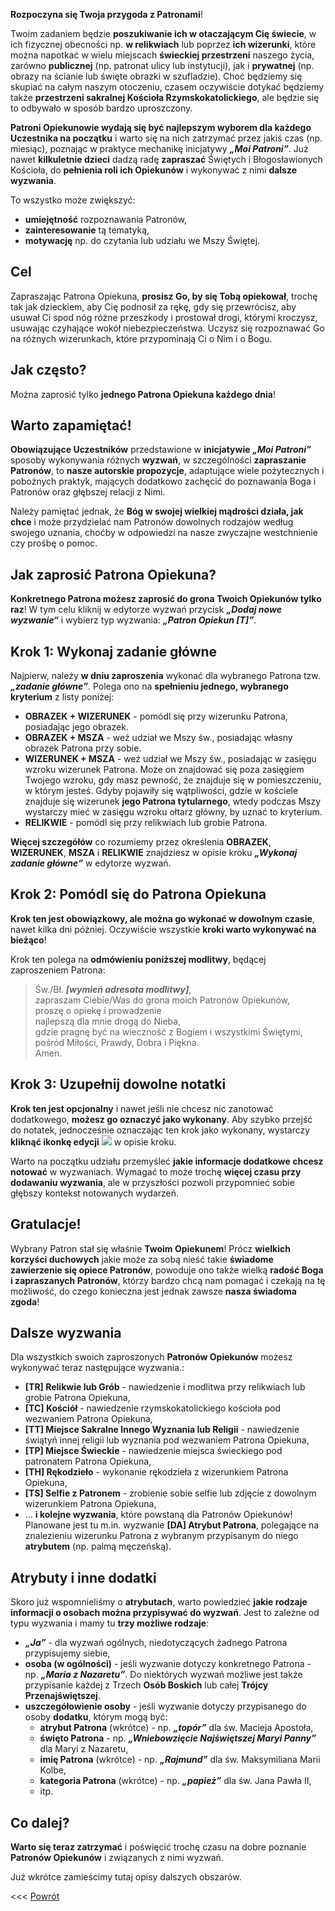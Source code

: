 **Rozpoczyna się Twoja przygoda z Patronami**!

Twoim zadaniem będzie **poszukiwanie ich w otaczającym Cię świecie**, w ich fizycznej obecności np. **w relikwiach** lub poprzez **ich wizerunki**, które można napotkać w wielu miejscach **świeckiej przestrzeni** naszego życia, zarówno **publicznej** (np. patronat ulicy lub instytucji), jak i **prywatnej** (np. obrazy na ścianie lub święte obrazki w szufladzie). Choć będziemy się skupiać na całym naszym otoczeniu, czasem oczywiście dotykać będziemy także **przestrzeni sakralnej Kościoła Rzymskokatolickiego**, ale będzie się to odbywało w sposób bardzo uproszczony.

**Patroni Opiekunowie wydają się być najlepszym wyborem dla każdego Uczestnika na początku** i warto się na nich zatrzymać przez jakiś czas (np. miesiąc), poznając w praktyce mechanikę inicjatywy **_„Moi Patroni”_**. Już nawet **kilkuletnie dzieci** dadzą radę **zapraszać** Świętych i Błogosławionych Kościoła, do **pełnienia roli ich Opiekunów** i wykonywać z nimi **dalsze wyzwania**.

To wszystko może zwiększyć:
- **umiejętność** rozpoznawania Patronów,
- **zainteresowanie** tą tematyką,
- **motywację** np. do czytania lub udziału we Mszy Świętej.

## Cel ##
Zapraszając Patrona Opiekuna, **prosisz Go, by się Tobą opiekował**, trochę tak jak dzieckiem, aby Cię podnosił za rękę, gdy się przewrócisz, aby usuwał Ci spod nóg różne przeszkody i prostował drogi, którymi kroczysz, usuwając czyhające wokół niebezpieczeństwa. Uczysz się rozpoznawać Go na różnych wizerunkach, które przypominają Ci o Nim i o Bogu.

## Jak często? ##
Można zaprosić tylko **jednego Patrona Opiekuna każdego dnia**!

## Warto zapamiętać! ##
**Obowiązujące Uczestników** przedstawione w **inicjatywie _„Moi Patroni”_** sposoby wykonywania różnych **wyzwań**, w szczególności **zapraszanie Patronów**, to **nasze autorskie propozycje**, adaptujące wiele pożytecznych i pobożnych praktyk, mających dodatkowo zachęcić do poznawania Boga i Patronów oraz głębszej relacji z Nimi.

Należy pamiętać jednak, że **Bóg w swojej wielkiej mądrości działa, jak chce** i może przydzielać nam Patronów dowolnych rodzajów według swojego uznania, choćby w odpowiedzi na nasze zwyczajne westchnienie czy prośbę o pomoc.

## Jak zaprosić Patrona Opiekuna? ##
**Konkretnego Patrona możesz zaprosić do grona Twoich Opiekunów tylko raz**! W tym celu kliknij w edytorze wyzwań przycisk **_„Dodaj nowe wyzwanie“_** i wybierz typ wyzwania: **_„Patron Opiekun [T]”_**.

## Krok 1: Wykonaj zadanie główne ##
Najpierw, należy **w dniu zaproszenia** wykonać dla wybranego Patrona tzw. **_„zadanie główne”_**. Polega ono na **spełnieniu jednego, wybranego kryterium** z listy poniżej:
- **OBRAZEK + WIZERUNEK** - pomódl się przy wizerunku Patrona, posiadając jego obrazek.
- **OBRAZEK + MSZA** - weź udział we Mszy św., posiadając własny obrazek Patrona przy sobie.
- **WIZERUNEK + MSZA** - weź udział we Mszy św., posiadając w zasięgu wzroku wizerunek Patrona. Może on znajdować się poza zasięgiem Twojego wzroku, gdy masz pewność, że znajduje się w pomieszczeniu, w którym jesteś. Gdyby pojawiły się wątpliwości, gdzie w kościele znajduje się wizerunek **jego Patrona tytularnego**, wtedy podczas Mszy wystarczy mieć w zasięgu wzroku ołtarz główny, by uznać to kryterium.
- **RELIKWIE** - pomódl się przy relikwiach lub grobie Patrona.

**Więcej szczegółów** co rozumiemy przez określenia **OBRAZEK**, **WIZERUNEK**, **MSZA** i **RELIKWIE** znajdziesz w opisie kroku **_„Wykonaj zadanie główne”_** w edytorze wyzwań.

## Krok 2: Pomódl się do Patrona Opiekuna ##
**Krok ten jest obowiązkowy, ale można go wykonać w dowolnym czasie**, nawet kilka dni później. Oczywiście wszystkie **kroki warto wykonywać na bieżąco**!

Krok ten polega na **odmówieniu poniższej modlitwy**, będącej zaproszeniem Patrona:

> Św./Bł. **_[wymień adresata modlitwy]_**,  
> zapraszam Ciebie/Was do grona moich Patronów Opiekunów,  
> proszę o opiekę i prowadzenie  
> najlepszą dla mnie drogą do Nieba,  
> gdzie pragnę być na wieczność z Bogiem i wszystkimi Świętymi,  
> pośród Miłości, Prawdy, Dobra i Piękna.  
> Amen.

## Krok 3: Uzupełnij dowolne notatki ##
**Krok ten jest opcjonalny** i nawet jeśli nie chcesz nic zanotować dodatkowego, **możesz go oznaczyć jako wykonany**. Aby szybko przejść do notatek, jednocześnie oznaczając ten krok jako wykonany, wystarczy **kliknąć ikonkę edycji** <a class="challenge-action-button"><img class="svg-image" src="/files/resources/svg/card-list.svg" /></a> w opisie kroku.

Warto na początku udziału przemyśleć **jakie informacje dodatkowe chcesz notować** w wyzwaniach. Wymagać to może trochę **więcej czasu przy dodawaniu wyzwania**, ale w przyszłości pozwoli przypomnieć sobie głębszy kontekst notowanych wydarzeń.

## Gratulacje! ##
Wybrany Patron stał się właśnie **Twoim Opiekunem**! Prócz **wielkich korzyści duchowych** jakie może za sobą nieść takie **świadome zawierzenie się opiece Patronów**, powoduje ono także wielką **radość Boga i zapraszanych Patronów**, którzy bardzo chcą nam pomagać i czekają na tę możliwość, do czego konieczna jest jednak zawsze **nasza świadoma zgoda**!

## Dalsze wyzwania ##
Dla wszystkich swoich zaproszonych **Patronów Opiekunów** możesz wykonywać teraz następujące wyzwania.:
- **[TR] Relikwie lub Grób** - nawiedzenie i modlitwa przy relikwiach lub grobie Patrona Opiekuna,
- **[TC] Kościół** - nawiedzenie rzymskokatolickiego kościoła pod wezwaniem Patrona Opiekuna,
- **[TT] Miejsce Sakralne Innego Wyznania lub Religii** - nawiedzenie świątyń innej religii lub wyznania pod wezwaniem Patrona Opiekuna,
- **[TP] Miejsce Świeckie** - nawiedzenie miejsca świeckiego pod patronatem Patrona Opiekuna,
- **[TH] Rękodzieło** - wykonanie rękodzieła z wizerunkiem Patrona Opiekuna,
- **[TS] Selfie z Patronem** - zrobienie sobie selfie lub zdjęcie z dowolnym wizerunkiem Patrona Opiekuna,
- ... **i kolejne wyzwania**, które powstaną dla Patronów Opiekunów! Planowane jest tu m.in. wyzwanie **[DA] Atrybut Patrona**, polegające na znalezieniu wizerunku Patrona z wybranym przypisanym do niego **atrybutem** (np. palmą męczeńską).

## Atrybuty i inne dodatki ##
Skoro już wspomnieliśmy o **atrybutach**, warto powiedzieć **jakie rodzaje informacji o osobach można przypisywać do wyzwań**. Jest to zależne od typu wyzwania i mamy tu **trzy możliwe rodzaje**:
- **_„Ja”_** - dla wyzwań ogólnych, niedotyczących żadnego Patrona przypisujemy siebie,
- **osoba (w ogólności)** - jeśli wyzwanie dotyczy konkretnego Patrona - np. **_„Maria z Nazaretu”_**. Do niektórych wyzwań możliwe jest także przypisanie każdej z Trzech **Osób Boskich** lub całej **Trójcy Przenajświętszej**.
- **uszczegółowienie osoby** - jeśli wyzwanie dotyczy przypisanego do osoby **dodatku**, którym mogą być:
  - **atrybut Patrona** (wkrótce) - np. **_„topór”_** dla św. Macieja Apostoła,
  - **święto Patrona** - np. **_„Wniebowzięcie Najświętszej Maryi Panny”_** dla Maryi z Nazaretu,
  - **imię Patrona** (wkrótce) - np. **_„Rajmund”_** dla św. Maksymiliana Marii Kolbe,
  - **kategoria Patrona** (wkrótce) - np. **_„papież”_** dla św. Jana Pawła II,
  - itp.

## Co dalej? ##
**Warto się teraz zatrzymać** i poświęcić trochę czasu na dobre poznanie **Patronów Opiekunów** i związanych z nimi wyzwań.

Już wkrótce zamieścimy tutaj opisy dalszych obszarów.

&lt;&lt;&lt; [Powrót](/guide/god-and-me)
